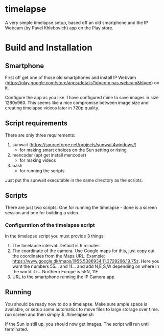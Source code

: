 # timelapse
A very simple timelapse setup, based off an old smartphone and the IP Webcam (by Pavel Khlebovich) app on the Play store.

# Build and Installation

## Smartphone
First off get one of those old smartphones and install IP Webvam (https://play.google.com/store/apps/details?id=com.pas.webcam&hl=en) on it.

Configure the app as you like. I have configured mine to save images in size 1280x960. This seems like a nice compromise between image size and creating timelapse videos later in 720p quality.

## Script requirements
There are only three requirements:
1) sunwait (https://sourceforge.net/projects/sunwait4windows/)
   - for making smart choices on the Sun setting or rising
2) mencoder (apt get install mencoder)
   - for making videos
3) bash
   - for running the scripts

Just put the sunwait executable in the same directory as the scripts.

## Scripts
There are just two scripts: One for running the timelapse - done is a screen session and one for building a video.

### Configuration of the timelapse script
In the timelapse script you must provide 3 things:
1) The timelapse interval. Default is 6 minutes.
2) The coordinate of the camera. Use Google maps for this, just copy out the coordinates from the Maps URL.
   Example: https://www.google.dk/maps/@55.5386934,11.3729296,19.75z. Here you want the numbers 55... and 11... and add N,E,S,W depending on where in the world it is. Northern Europe is 55N, 11E
3) URL to the smartphone running the IP Camera app.

## Running
You should be ready now to do a timelapse. Make sure ample space is available, or setup some automatics to move files to large storage over time.
run screen and then simply
$ ./timelapse.sh

If the Sun is still up, you should now get images.
The script will run until terminated.
